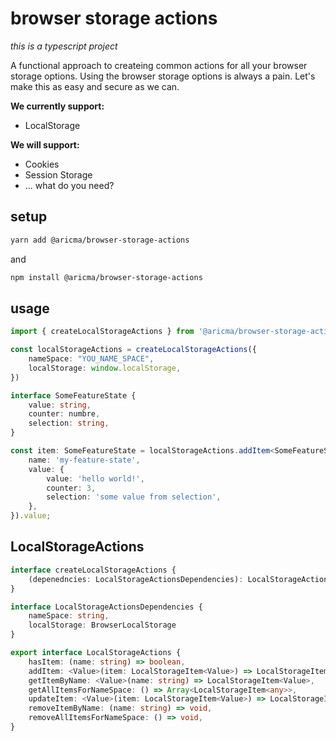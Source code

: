 # browser storage actions
*this is a typescript project*

A functional approach to createing common actions for all your browser storage options.
Using the browser storage options is always a pain. Let's make this as easy and secure as we can.


**We currently support:**
- LocalStorage

**We will support:**
- Cookies
- Session Storage
- ... what do you need?


## setup
```bash
yarn add @aricma/browser-storage-actions
```
and
```bash
npm install @aricma/browser-storage-actions
```


## usage
```typescript
import { createLocalStorageActions } from '@aricma/browser-storage-actions';

const localStorageActions = createLocalStorageActions({
    nameSpace: "YOU_NAME_SPACE",
    localStorage: window.localStorage,
})

interface SomeFeatureState {
    value: string,
    counter: numbre,
    selection: string,
}

const item: SomeFeatureState = localStorageActions.addItem<SomeFeatureState>({
    name: 'my-feature-state',
    value: {
        value: 'hello world!',
        counter: 3,
        selection: 'some value from selection',
    },
}).value;
```


## LocalStorageActions

```typescript
interface createLocalStorageActions {
    (depenedncies: LocalStorageActionsDependencies): LocalStorageActions
}

interface LocalStorageActionsDependencies {
    nameSpace: string,
    localStorage: BrowserLocalStorage
}

export interface LocalStorageActions {
    hasItem: (name: string) => boolean,
    addItem: <Value>(item: LocalStorageItem<Value>) => LocalStorageItem<Value>,
    getItemByName: <Value>(name: string) => LocalStorageItem<Value>,
    getAllItemsForNameSpace: () => Array<LocalStorageItem<any>>,
    updateItem: <Value>(item: LocalStorageItem<Value>) => LocalStorageItem<Value>,
    removeItemByName: (name: string) => void,
    removeAllItemsForNameSpace: () => void,
}
```
